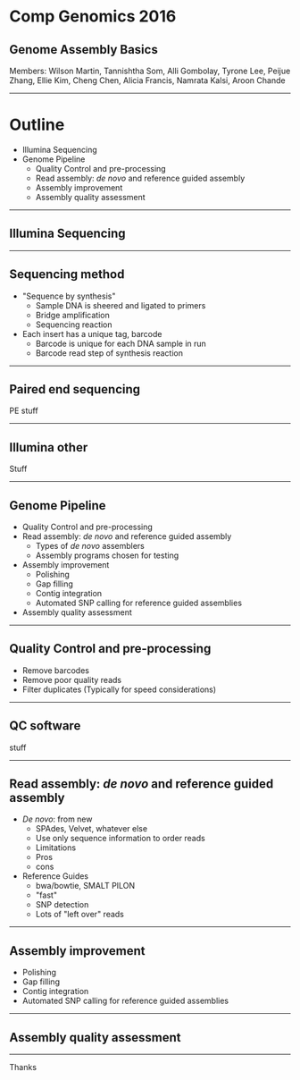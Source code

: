# Comp Genomics 2016

## Genome Assembly Basics

Members: Wilson Martin, Tannishtha Som,  Alli Gombolay, Tyrone Lee, Peijue Zhang, Ellie Kim, Cheng Chen, Alicia Francis, Namrata Kalsi, Aroon Chande


---

# Outline

- Illumina Sequencing 
- Genome Pipeline
  - Quality Control and pre-processing
  - Read assembly: *de novo* and reference guided assembly 
  - Assembly improvement
  - Assembly quality assessment 


---

## Illumina Sequencing

---

## Sequencing method

- "Sequence by synthesis"
	-  Sample DNA is sheered and ligated to primers
	- Bridge amplification 
	- Sequencing reaction
- Each insert has a unique tag, barcode
	- Barcode is unique for each DNA sample in run
	- Barcode read step of synthesis reaction

---

## Paired end sequencing

PE stuff

---

## Illumina other

Stuff

---

##  Genome Pipeline
  - Quality Control and pre-processing
  - Read assembly: *de novo* and reference guided assembly 
	- Types of *de novo* assemblers
	- Assembly programs chosen for testing
  - Assembly improvement
	- Polishing
	- Gap filling
	- Contig integration
	- Automated SNP calling for reference guided assemblies
  - Assembly quality assessment 


---


## Quality Control and pre-processing

- Remove barcodes
- Remove poor quality reads
- Filter duplicates (Typically for speed considerations)

---

## QC software

stuff


---

## Read assembly: *de novo* and reference guided assembly

- *De novo*: from new
	- SPAdes, Velvet, whatever else
	- Use only sequence information to order reads 
	- Limitations
	- Pros
	- cons
- Reference Guides
	- bwa/bowtie, SMALT PILON
	- "fast"
	- SNP detection
	- Lots of "left over" reads

---

## Assembly improvement
- Polishing
- Gap filling
- Contig integration
- Automated SNP calling for reference guided assemblies


---

## Assembly quality assessment

---

Thanks
